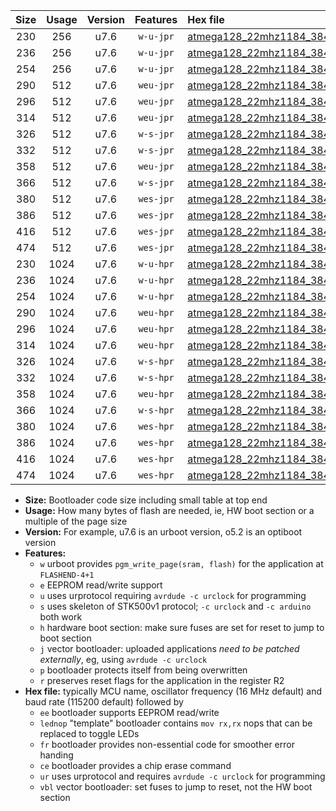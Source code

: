 |Size|Usage|Version|Features|Hex file|
|:-:|:-:|:-:|:-:|:--|
|230|256|u7.6|`w-u-jpr`|[atmega128_22mhz1184_38400bps_ur_vbl.hex](https://raw.githubusercontent.com/stefanrueger/urboot/main/bootloaders/atmega128/fcpu_22mhz1184/38400_bps/atmega128_22mhz1184_38400bps_ur_vbl.hex)|
|236|256|u7.6|`w-u-jpr`|[atmega128_22mhz1184_38400bps_lednop_ur_vbl.hex](https://raw.githubusercontent.com/stefanrueger/urboot/main/bootloaders/atmega128/fcpu_22mhz1184/38400_bps/atmega128_22mhz1184_38400bps_lednop_ur_vbl.hex)|
|254|256|u7.6|`w-u-jpr`|[atmega128_22mhz1184_38400bps_lednop_fr_ur_vbl.hex](https://raw.githubusercontent.com/stefanrueger/urboot/main/bootloaders/atmega128/fcpu_22mhz1184/38400_bps/atmega128_22mhz1184_38400bps_lednop_fr_ur_vbl.hex)|
|290|512|u7.6|`weu-jpr`|[atmega128_22mhz1184_38400bps_ee_ur_vbl.hex](https://raw.githubusercontent.com/stefanrueger/urboot/main/bootloaders/atmega128/fcpu_22mhz1184/38400_bps/atmega128_22mhz1184_38400bps_ee_ur_vbl.hex)|
|296|512|u7.6|`weu-jpr`|[atmega128_22mhz1184_38400bps_ee_lednop_ur_vbl.hex](https://raw.githubusercontent.com/stefanrueger/urboot/main/bootloaders/atmega128/fcpu_22mhz1184/38400_bps/atmega128_22mhz1184_38400bps_ee_lednop_ur_vbl.hex)|
|314|512|u7.6|`weu-jpr`|[atmega128_22mhz1184_38400bps_ee_lednop_fr_ur_vbl.hex](https://raw.githubusercontent.com/stefanrueger/urboot/main/bootloaders/atmega128/fcpu_22mhz1184/38400_bps/atmega128_22mhz1184_38400bps_ee_lednop_fr_ur_vbl.hex)|
|326|512|u7.6|`w-s-jpr`|[atmega128_22mhz1184_38400bps_vbl.hex](https://raw.githubusercontent.com/stefanrueger/urboot/main/bootloaders/atmega128/fcpu_22mhz1184/38400_bps/atmega128_22mhz1184_38400bps_vbl.hex)|
|332|512|u7.6|`w-s-jpr`|[atmega128_22mhz1184_38400bps_lednop_vbl.hex](https://raw.githubusercontent.com/stefanrueger/urboot/main/bootloaders/atmega128/fcpu_22mhz1184/38400_bps/atmega128_22mhz1184_38400bps_lednop_vbl.hex)|
|358|512|u7.6|`weu-jpr`|[atmega128_22mhz1184_38400bps_ee_lednop_fr_ce_ur_vbl.hex](https://raw.githubusercontent.com/stefanrueger/urboot/main/bootloaders/atmega128/fcpu_22mhz1184/38400_bps/atmega128_22mhz1184_38400bps_ee_lednop_fr_ce_ur_vbl.hex)|
|366|512|u7.6|`w-s-jpr`|[atmega128_22mhz1184_38400bps_lednop_fr_vbl.hex](https://raw.githubusercontent.com/stefanrueger/urboot/main/bootloaders/atmega128/fcpu_22mhz1184/38400_bps/atmega128_22mhz1184_38400bps_lednop_fr_vbl.hex)|
|380|512|u7.6|`wes-jpr`|[atmega128_22mhz1184_38400bps_ee_vbl.hex](https://raw.githubusercontent.com/stefanrueger/urboot/main/bootloaders/atmega128/fcpu_22mhz1184/38400_bps/atmega128_22mhz1184_38400bps_ee_vbl.hex)|
|386|512|u7.6|`wes-jpr`|[atmega128_22mhz1184_38400bps_ee_lednop_vbl.hex](https://raw.githubusercontent.com/stefanrueger/urboot/main/bootloaders/atmega128/fcpu_22mhz1184/38400_bps/atmega128_22mhz1184_38400bps_ee_lednop_vbl.hex)|
|416|512|u7.6|`wes-jpr`|[atmega128_22mhz1184_38400bps_ee_lednop_fr_vbl.hex](https://raw.githubusercontent.com/stefanrueger/urboot/main/bootloaders/atmega128/fcpu_22mhz1184/38400_bps/atmega128_22mhz1184_38400bps_ee_lednop_fr_vbl.hex)|
|474|512|u7.6|`wes-jpr`|[atmega128_22mhz1184_38400bps_ee_lednop_fr_ce_vbl.hex](https://raw.githubusercontent.com/stefanrueger/urboot/main/bootloaders/atmega128/fcpu_22mhz1184/38400_bps/atmega128_22mhz1184_38400bps_ee_lednop_fr_ce_vbl.hex)|
|230|1024|u7.6|`w-u-hpr`|[atmega128_22mhz1184_38400bps_ur.hex](https://raw.githubusercontent.com/stefanrueger/urboot/main/bootloaders/atmega128/fcpu_22mhz1184/38400_bps/atmega128_22mhz1184_38400bps_ur.hex)|
|236|1024|u7.6|`w-u-hpr`|[atmega128_22mhz1184_38400bps_lednop_ur.hex](https://raw.githubusercontent.com/stefanrueger/urboot/main/bootloaders/atmega128/fcpu_22mhz1184/38400_bps/atmega128_22mhz1184_38400bps_lednop_ur.hex)|
|254|1024|u7.6|`w-u-hpr`|[atmega128_22mhz1184_38400bps_lednop_fr_ur.hex](https://raw.githubusercontent.com/stefanrueger/urboot/main/bootloaders/atmega128/fcpu_22mhz1184/38400_bps/atmega128_22mhz1184_38400bps_lednop_fr_ur.hex)|
|290|1024|u7.6|`weu-hpr`|[atmega128_22mhz1184_38400bps_ee_ur.hex](https://raw.githubusercontent.com/stefanrueger/urboot/main/bootloaders/atmega128/fcpu_22mhz1184/38400_bps/atmega128_22mhz1184_38400bps_ee_ur.hex)|
|296|1024|u7.6|`weu-hpr`|[atmega128_22mhz1184_38400bps_ee_lednop_ur.hex](https://raw.githubusercontent.com/stefanrueger/urboot/main/bootloaders/atmega128/fcpu_22mhz1184/38400_bps/atmega128_22mhz1184_38400bps_ee_lednop_ur.hex)|
|314|1024|u7.6|`weu-hpr`|[atmega128_22mhz1184_38400bps_ee_lednop_fr_ur.hex](https://raw.githubusercontent.com/stefanrueger/urboot/main/bootloaders/atmega128/fcpu_22mhz1184/38400_bps/atmega128_22mhz1184_38400bps_ee_lednop_fr_ur.hex)|
|326|1024|u7.6|`w-s-hpr`|[atmega128_22mhz1184_38400bps.hex](https://raw.githubusercontent.com/stefanrueger/urboot/main/bootloaders/atmega128/fcpu_22mhz1184/38400_bps/atmega128_22mhz1184_38400bps.hex)|
|332|1024|u7.6|`w-s-hpr`|[atmega128_22mhz1184_38400bps_lednop.hex](https://raw.githubusercontent.com/stefanrueger/urboot/main/bootloaders/atmega128/fcpu_22mhz1184/38400_bps/atmega128_22mhz1184_38400bps_lednop.hex)|
|358|1024|u7.6|`weu-hpr`|[atmega128_22mhz1184_38400bps_ee_lednop_fr_ce_ur.hex](https://raw.githubusercontent.com/stefanrueger/urboot/main/bootloaders/atmega128/fcpu_22mhz1184/38400_bps/atmega128_22mhz1184_38400bps_ee_lednop_fr_ce_ur.hex)|
|366|1024|u7.6|`w-s-hpr`|[atmega128_22mhz1184_38400bps_lednop_fr.hex](https://raw.githubusercontent.com/stefanrueger/urboot/main/bootloaders/atmega128/fcpu_22mhz1184/38400_bps/atmega128_22mhz1184_38400bps_lednop_fr.hex)|
|380|1024|u7.6|`wes-hpr`|[atmega128_22mhz1184_38400bps_ee.hex](https://raw.githubusercontent.com/stefanrueger/urboot/main/bootloaders/atmega128/fcpu_22mhz1184/38400_bps/atmega128_22mhz1184_38400bps_ee.hex)|
|386|1024|u7.6|`wes-hpr`|[atmega128_22mhz1184_38400bps_ee_lednop.hex](https://raw.githubusercontent.com/stefanrueger/urboot/main/bootloaders/atmega128/fcpu_22mhz1184/38400_bps/atmega128_22mhz1184_38400bps_ee_lednop.hex)|
|416|1024|u7.6|`wes-hpr`|[atmega128_22mhz1184_38400bps_ee_lednop_fr.hex](https://raw.githubusercontent.com/stefanrueger/urboot/main/bootloaders/atmega128/fcpu_22mhz1184/38400_bps/atmega128_22mhz1184_38400bps_ee_lednop_fr.hex)|
|474|1024|u7.6|`wes-hpr`|[atmega128_22mhz1184_38400bps_ee_lednop_fr_ce.hex](https://raw.githubusercontent.com/stefanrueger/urboot/main/bootloaders/atmega128/fcpu_22mhz1184/38400_bps/atmega128_22mhz1184_38400bps_ee_lednop_fr_ce.hex)|

- **Size:** Bootloader code size including small table at top end
- **Usage:** How many bytes of flash are needed, ie, HW boot section or a multiple of the page size
- **Version:** For example, u7.6 is an urboot version, o5.2 is an optiboot version
- **Features:**
  + `w` urboot provides `pgm_write_page(sram, flash)` for the application at `FLASHEND-4+1`
  + `e` EEPROM read/write support
  + `u` uses urprotocol requiring `avrdude -c urclock` for programming
  + `s` uses skeleton of STK500v1 protocol; `-c urclock` and `-c arduino` both work
  + `h` hardware boot section: make sure fuses are set for reset to jump to boot section
  + `j` vector bootloader: uploaded applications *need to be patched externally*, eg, using `avrdude -c urclock`
  + `p` bootloader protects itself from being overwritten
  + `r` preserves reset flags for the application in the register R2
- **Hex file:** typically MCU name, oscillator frequency (16 MHz default) and baud rate (115200 default) followed by
  + `ee` bootloader supports EEPROM read/write
  + `lednop` "template" bootloader contains `mov rx,rx` nops that can be replaced to toggle LEDs
  + `fr` bootloader provides non-essential code for smoother error handing
  + `ce` bootloader provides a chip erase command
  + `ur` uses urprotocol and requires `avrdude -c urclock` for programming
  + `vbl` vector bootloader: set fuses to jump to reset, not the HW boot section

